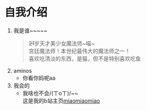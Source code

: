 # 自我介绍  

1. 我是谁~~~~~  
   > ~~21~~岁天才美少女魔法师~喵~  
   > 宫廷魔法师！本世纪最伟大的魔法师之一！  
   > 喜欢吃清淡的东西，是猫，但不是特别喜欢吃鱼  
2. aminos
   - 你看你妈呢aa  
3. 我会的
   - 我啥也不会/(ㄒoㄒ)/~~  
     这是我的b站主页[miaomiaomiao][miao]






[miao]:https://space.bilibili.com/360784880?spm_id_from=333.1007.0.0